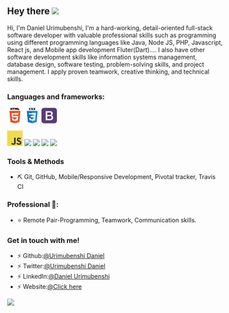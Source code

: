 ## Hey there <img src="https://media.giphy.com/media/hvRJCLFzcasrR4ia7z/giphy.gif" width="25px">


Hi, I'm Daniel Urimubenshi, I'm a hard-working, detail-oriented full-stack software developer with valuable professional skills such as programming using different programming languages like Java, Node JS, PHP, Javascript, React js, and Mobile app development Fluter(Dart)…. I also have other software development skills like information systems management, database design, software testing, problem-solving skills, and project management. I apply proven teamwork, creative thinking, and technical skills.

### Languages and frameworks: 

<code><img height="36" src="https://raw.githubusercontent.com/github/explore/80688e429a7d4ef2fca1e82350fe8e3517d3494d/topics/html/html.png"></code>
<code><img height="36" src="https://raw.githubusercontent.com/github/explore/80688e429a7d4ef2fca1e82350fe8e3517d3494d/topics/css/css.png"></code>
<code><img height="36" src="https://raw.githubusercontent.com/github/explore/80688e429a7d4ef2fca1e82350fe8e3517d3494d/topics/bootstrap/bootstrap.png"></code>

<code><img height="36" src="https://github.com/voodootikigod/logo.js/blob/master/js.png"></code>
<code><img height="36" src="https://www.pngfind.com/pngs/m/74-744138_mysql-logo-png-mysql-transparent-png.png"></code>
<code><img height="36" src="https://github.com/react-icons/react-icons/blob/master/react-icons.svg"></code>
<code><img height="36" src="https://raw.githubusercontent.com/reduxjs/redux/master/logo/logo.png"></code>
<code><img height="36" src="https://user-images.githubusercontent.com/51419598/152648731-567997ec-ac1c-4a9c-a816-a1fb1882abbe.png"></code>

### Tools & Methods

- :pick: Git, GitHub, Mobile/Responsive Development, Pivotal tracker, Travis CI

### Professional :necktie:: 
- :star: Remote Pair-Programming, Teamwork, Communication skills.

### Get in touch with me!
- :zap: Github:[@Urimubenshi Daniel](https://github.com/nikoescobal/Youtubeclone-muhammed-niko/commits?author=nikoescobal)
- :zap: Twitter:[@Urimubenshi Daniel](https://twitter.com/DBenshi)
- :zap: LinkedIn:[@Daniel Urimubenshi](https://www.linkedin.com/in/daniel-urimubenshi-077162185/)
- :zap: Website:[@Click here](https://benshidanny11.github.io/benshidanny11/)

 <img align="left" src="https://github-readme-stats.vercel.app/api/?username=benshidanny11&show_icons=true&hide_border=true" />
